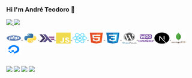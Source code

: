 ### Hi I'm André Teodoro 👋
 <div>
  <a href="https://github.com/MrAndreTeodoro">
  <img height="180em" src="https://github-readme-stats.vercel.app/api?username=mrandreteodoro&show_icons=true&theme=dracula&include_all_commits=true&count_private=true"/>
  <img height="180em" src="https://github-readme-stats.vercel.app/api/top-langs/?username=mrandreteodoro&layout=compact&langs_count=7&theme=dracula"/>
</div>
<div style="display: inline_block"><br>
 <img align="center" alt="MrAndreTeodoro-PHP" height="30" width="40" src="https://raw.githubusercontent.com/devicons/devicon/master/icons/php/php-plain.svg">
 <img align="center" alt="MrAndreTeodoro-Python" height="30" width="40" src="https://raw.githubusercontent.com/devicons/devicon/master/icons/python/python-original.svg">
 <img align="center" alt="MrAndreTeodoro-Haskell" height="30" width="40" src="https://raw.githubusercontent.com/devicons/devicon/master/icons/haskell/haskell-original.svg">
 <img align="center" alt="MrAndreTeodoro-Js" height="30" width="40" src="https://raw.githubusercontent.com/devicons/devicon/master/icons/javascript/javascript-plain.svg">
 <img align="center" alt="MrAndreTeodoro-React" height="30" width="40" src="https://raw.githubusercontent.com/devicons/devicon/master/icons/react/react-original.svg">
 <img align="center" alt="MrAndreTeodoro-HTML" height="30" width="40" src="https://raw.githubusercontent.com/devicons/devicon/master/icons/html5/html5-original.svg">
 <img align="center" alt="MrAndreTeodoro-CSS" height="30" width="40" src="https://raw.githubusercontent.com/devicons/devicon/master/icons/css3/css3-original.svg">
 <img align="center" alt="MrAndreTeodoro-WordPress" height="30" width="40" src="https://raw.githubusercontent.com/devicons/devicon/master/icons/wordpress/wordpress-original.svg">
 <img align="center" alt="MrAndreTeodoro-WooCommerce" height="30" width="40" src="https://raw.githubusercontent.com/devicons/devicon/master/icons/woocommerce/woocommerce-plain-wordmark.svg">
 <img align="center" alt="MrAndreTeodoro-NextJS" height="30" width="40" src="https://raw.githubusercontent.com/devicons/devicon/master/icons/nextjs/nextjs-original.svg">
 <img align="center" alt="MrAndreTeodoro-MongoDB" height="30" width="40" src="https://raw.githubusercontent.com/devicons/devicon/master/icons/mongodb/mongodb-original-wordmark.svg">
 <img align="center" alt="MrAndreTeodoro-DigitalOcean" height="30" width="40" src="https://raw.githubusercontent.com/devicons/devicon/master/icons/digitalocean/digitalocean-original.svg">
 
 
</div>
  
  ##
 
<div> 
 <a href = "mailto:andre@teo.pt"><img src="https://img.shields.io/badge/-Gmail-%23333?style=for-the-badge&logo=gmail&logoColor=white" target="_blank"></a>
  <a href="https://www.linkedin.com/in/MrAndreTeodoro" target="_blank"><img src="https://img.shields.io/badge/-LinkedIn-%230077B5?style=for-the-badge&logo=linkedin&logoColor=white" target="_blank"></a> 
 <a href="https://www.twitter.com/MrAndreTeodoro" target="_blank"><img src="https://img.shields.io/badge/Twitter-1DA1F2?style=for-the-badge&logo=twitter&logoColor=white" target="_blank"></a>
  <a href="https://instagram.com/MrAndreTeodoro" target="_blank"><img src="https://img.shields.io/badge/-Instagram-%23E4405F?style=for-the-badge&logo=instagram&logoColor=white" target="_blank"></a>
</div>
